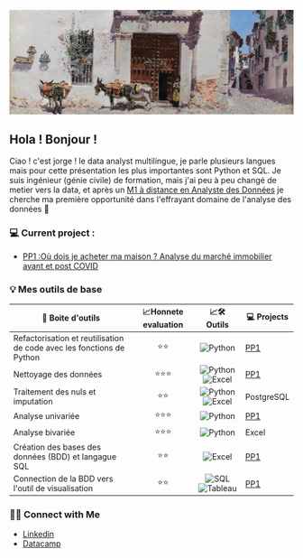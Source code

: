 ![alt text](https://github.com/ocon-ene/ocon-ene/blob/main/house_toledo.jpg)

## Hola ! Bonjour ! 

Ciao ! c'est jorge ! le data analyst multilingue, je parle plusieurs langues mais pour cette présentation les plus importantes sont Python et SQL.
Je suis ingénieur (génie civile) de formation, mais j'ai peu à peu changé de metier vers la data, et après un [M1 à distance en Analyste des Données](https://www.francecompetences.fr/recherche/rncp/34964/) je cherche ma première opportunité dans l'effrayant domaine de l'analyse des données :ghost:


### 💻 Current project : 
- [PP1 :Où dois je acheter ma maison ? Analyse du marché immobilier avant et post COVID](https://github.com/ocon-ene/SQL_Valeur_fonciere_p1)


### 💡 Mes outils de base

| <div align="center">:school_satchel: **Boite d'outils**  | :chart_with_upwards_trend:Honnete evaluation  | :chart_with_upwards_trend:🛠️ **Outils**  | 💻 Projects |
|-----:|-----------|-----------|-----------|
| <div align="left">Refactorisation et reutilisation de code avec les fonctions de Python | <div align="center">:star::star:|  <div align="center">![Python](https://img.icons8.com/color/24/null/python--v1.png) | [PP1](https://github.com/ocon-ene/SQL_Valeur_fonciere_p1) |
| <div align="left">Nettoyage des données  | <div align="center">:star::star::star: |  <div align="center">![Python](https://img.icons8.com/color/24/null/python--v1.png)![Excel](https://img.icons8.com/color/24/null/microsoft-excel-2019--v1.png) | [PP1](https://github.com/ocon-ene/SQL_Valeur_fonciere_p1)|
| <div align="left">Traitement des nuls et imputation  | <div align="center">:star::star: | <div align="center">![Python](https://img.icons8.com/color/24/null/python--v1.png)![Excel](https://img.icons8.com/color/24/null/microsoft-excel-2019--v1.png) | PostgreSQL |
| <div align="left">Analyse univariée  | <div align="center">:star::star::star: | <div align="center">![Python](https://img.icons8.com/color/24/null/python--v1.png) | [PP1](https://github.com/ocon-ene/SQL_Valeur_fonciere_p1) |
| <div align="left">Analyse bivariée  | <div align="center">:star::star::star: | <div align="center">![Python](https://img.icons8.com/color/24/null/python--v1.png)| Excel |
| <div align="left">Création des bases des données (BDD) et langague SQL | <div align="center">:star::star: | <div align="center">![Excel](https://img.icons8.com/color/24/null/microsoft-excel-2019--v1.png) | [PP1](https://github.com/ocon-ene/SQL_Valeur_fonciere_p1) |
| <div align="left">Connection de la BDD vers l'outil de visualisation | <div align="center">:star::star: | <div align="center">![SQL](https://img.icons8.com/color/20/null/postgreesql.png)![Tableau](https://img.icons8.com/color/24/null/tableau-software.png) | [PP1](https://github.com/ocon-ene/SQL_Valeur_fonciere_p1) |
  

### 🙌🏻 Connect with Me
- [Linkedin](https://www.linkedin.com/in/oconjorge)
- [Datacamp](https://www.datacamp.com/profile/jorgeocon)

